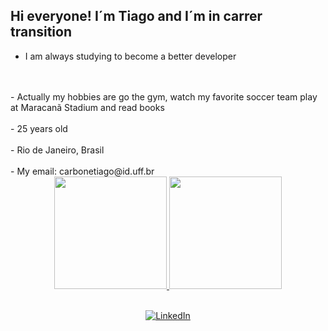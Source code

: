 
## Hi everyone! I´m Tiago and I´m in carrer transition
- I am always studying to become a better developer 
<br>
<br>
- Actually my hobbies are go the gym, watch my favorite soccer team play at Maracanã Stadium and read books 
<br>
<br>
- 25 years old
<br>
<br>
- Rio de Janeiro, Brasil
<br>
<br>
- My email: carbonetiago@id.uff.br



<div align="center">
  <a href="https://github.com/tiagocarbone">
  <img height=180em" src="https://github-readme-stats.vercel.app/api?username=tiagocarbone&show_icons=true&theme=dark&include_all_commits=true&count_private=true"/>
  <img height="180em" src="https://github-readme-stats.vercel.app/api/top-langs/?username=tiagocarbone&layout=compact&langs_count=7&theme=dark"/>
<div style="text-align: center;">

<br>

[![LinkedIn](https://img.shields.io/badge/LinkedIn-0077B5?style=for-the-badge&logo=linkedin&logoColor=white)](https://www.linkedin.com/in/tiago-carbone-do-nascimento-5544a223a/)

</div>

  
  </div>


